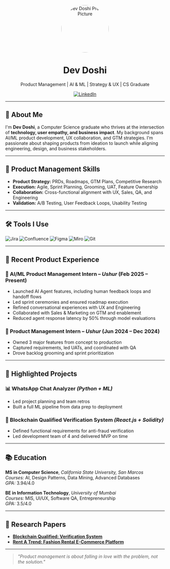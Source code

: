 <p align="center">
  <img src="https://github.com/doshidev01/doshidev01/assets/your-photo.png" width="150" height="150" style="border-radius: 50%;" alt="Dev Doshi Profile Picture"/>
</p>

<h1 align="center">Dev Doshi</h1>
<p align="center">Product Management | AI & ML | Strategy & UX | CS Graduate </p>

<p align="center">
  <a href="https://www.linkedin.com/in/dev-doshi01/" target="_blank">
    <img src="https://img.shields.io/badge/LinkedIn-%230077B5.svg?logo=linkedin&logoColor=white" alt="LinkedIn">
  </a>
</p>

---

## 👋 About Me
I'm **Dev Doshi**, a Computer Science graduate who thrives at the intersection of **technology, user empathy, and business impact**. My background spans AI/ML product development, UX collaboration, and GTM strategies. I’m passionate about shaping products from ideation to launch while aligning engineering, design, and business stakeholders.

---

## 🧠 Product Management Skills
- **Product Strategy:** PRDs, Roadmaps, GTM Plans, Competitive Research  
- **Execution:** Agile, Sprint Planning, Grooming, UAT, Feature Ownership  
- **Collaboration:** Cross-functional alignment with UX, Sales, QA, and Engineering  
- **Validation:** A/B Testing, User Feedback Loops, Usability Testing  

---

## 🛠 Tools I Use
![Jira](https://img.shields.io/badge/Jira-%230A0FFF.svg?style=for-the-badge&logo=jira&logoColor=white) 
![Confluence](https://img.shields.io/badge/Confluence-%230172FF.svg?style=for-the-badge&logo=confluence&logoColor=white)
![Figma](https://img.shields.io/badge/figma-%23F24E1E.svg?style=for-the-badge&logo=figma&logoColor=white) 
![Miro](https://img.shields.io/badge/Miro-%23000000.svg?style=for-the-badge&logo=miro&logoColor=white) 
![Git](https://img.shields.io/badge/git-%23F05032.svg?style=for-the-badge&logo=git&logoColor=white) 

---

## 🚀 Recent Product Experience

### 🧠 AI/ML Product Management Intern – *Ushur* (Feb 2025 – Present)
- Launched AI Agent features, including human feedback loops and handoff flows  
- Led sprint ceremonies and ensured roadmap execution  
- Refined conversational experiences with UX and Engineering  
- Collaborated with Sales & Marketing on GTM and enablement  
- Reduced agent response latency by 50% through model evaluations  

### 📱 Product Management Intern – *Ushur* (Jun 2024 – Dec 2024)
- Owned 3 major features from concept to production  
- Captured requirements, led UATs, and coordinated with QA  
- Drove backlog grooming and sprint prioritization  

---

## 💼 Highlighted Projects

### 📊 WhatsApp Chat Analyzer *(Python + ML)*
- Led project planning and team retros  
- Built a full ML pipeline from data prep to deployment  

### 🔐 Blockchain Qualified Verification System *(React.js + Solidity)*
- Defined functional requirements for anti-fraud verification  
- Led development team of 4 and delivered MVP on time  

---

## 📚 Education

**MS in Computer Science**, *California State University, San Marcos*  
*Courses:* AI, Design Patterns, Data Mining, Advanced Databases  
*GPA:* 3.94/4.0

**BE in Information Technology**, *University of Mumbai*  
*Courses:* MIS, UI/UX, Software QA, Entrepreneurship  
*GPA:* 3.5/4.0  

---

## 📝 Research Papers

- [**Blockchain Qualified: Verification System**](https://ieeexplore.ieee.org/document/10393834)
- [**Rent A Trend: Fashion Rental E-Commerce Platform**](https://ijsrcseit.com/CSEIT21768)

---

> *"Product management is about falling in love with the problem, not the solution."*

